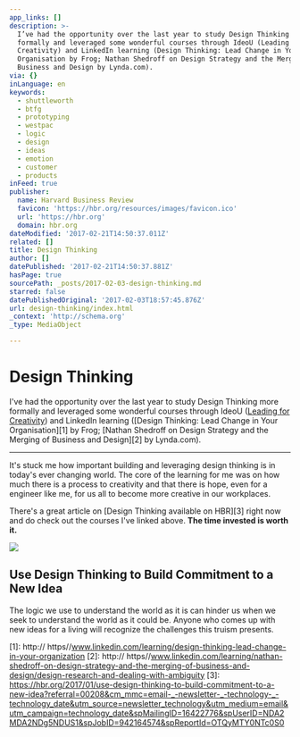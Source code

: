 ```yaml
---
app_links: []
description: >-
  I’ve had the opportunity over the last year to study Design Thinking more
  formally and leveraged some wonderful courses through IdeoU (Leading for
  Creativity) and LinkedIn learning (Design Thinking: Lead Change in Your
  Organisation by Frog; Nathan Shedroff on Design Strategy and the Merging of
  Business and Design by Lynda.com).
via: {}
inLanguage: en
keywords:
  - shuttleworth
  - btfg
  - prototyping
  - westpac
  - logic
  - design
  - ideas
  - emotion
  - customer
  - products
inFeed: true
publisher:
  name: Harvard Business Review
  favicon: 'https://hbr.org/resources/images/favicon.ico'
  url: 'https://hbr.org'
  domain: hbr.org
dateModified: '2017-02-21T14:50:37.011Z'
related: []
title: Design Thinking
author: []
datePublished: '2017-02-21T14:50:37.881Z'
hasPage: true
sourcePath: _posts/2017-02-03-design-thinking.md
starred: false
datePublishedOriginal: '2017-02-03T18:57:45.876Z'
url: design-thinking/index.html
_context: 'http://schema.org'
_type: MediaObject

---
```

# Design Thinking

I've had the opportunity over the last year to study Design Thinking more formally and leveraged some wonderful courses through IdeoU ([Leading for Creativity][0]) and LinkedIn learning ([Design Thinking: Lead Change in Your Organisation][1] by Frog; [Nathan Shedroff on Design Strategy and the Merging of Business and Design][2] by Lynda.com).

---

It's stuck me how important building and leveraging design thinking is in today's ever changing world. The core of the learning for me was on how much there is a process to creativity and that there is hope, even for a engineer like me, for us all to become more creative in our workplaces.

There's a great article on [Design Thinking available on HBR][3] right now and do check out the courses I've linked above. **The time invested is worth it.**

<article style=""><img src="https://s3-us-west-2.amazonaws.com/the-grid-img/p/2eeaec46985d8d4b915235e7107e30533e0109c3.jpg" /><h1>Use Design Thinking to Build Commitment to a New Idea</h1><p>The logic we use to understand the world as it is can hinder us when we seek to understand the world as it could be. Anyone who comes up with new ideas for a living will recognize the challenges this truism presents.</p></article>



[0]: http://www.ideou.com/products/leading-for-creativity
[1]: http:// https//www.linkedin.com/learning/design-thinking-lead-change-in-your-organization
[2]: http:// https//www.linkedin.com/learning/nathan-shedroff-on-design-strategy-and-the-merging-of-business-and-design/design-research-and-dealing-with-ambiguity
[3]: https://hbr.org/2017/01/use-design-thinking-to-build-commitment-to-a-new-idea?referral=00208&cm_mmc=email-_-newsletter-_-technology-_-technology_date&utm_source=newsletter_technology&utm_medium=email&utm_campaign=technology_date&spMailingID=16422776&spUserID=NDA2MDA2NDg5NDUS1&spJobID=942164574&spReportId=OTQyMTY0NTc0S0